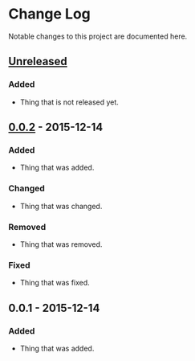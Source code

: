 # Change Log

Notable changes to this project are documented here.


## [Unreleased]

### Added

- Thing that is not released yet.


## [0.0.2] - 2015-12-14

### Added

- Thing that was added.

### Changed

- Thing that was changed.

### Removed

- Thing that was removed.

### Fixed

- Thing that was fixed.


## 0.0.1 - 2015-12-14

### Added

- Thing that was added.


[Unreleased]: https://github.com/FunTimeCoding/python-utility/compare/v0.0.2...HEAD
[0.0.2]: https://github.com/FunTimeCoding/python-utility/compare/v0.0.1...v0.0.2
